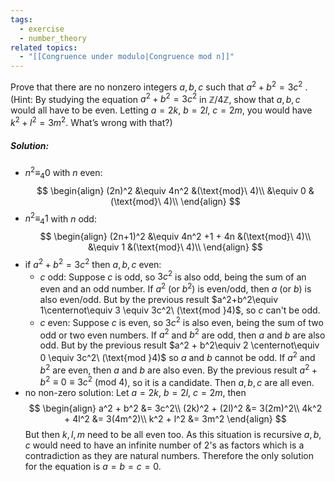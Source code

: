 ```yaml
---
tags:
  - exercise
  - number_theory
related topics:
  - "[[Congruence under modulo|Congruence mod n]]"
---
```

Prove that there are no nonzero integers $a, b, c$ such that $a^2+b^2 = 3c^2$ . (Hint: By studying the equation $a^2 + b^2 = 3c^2$ in $\mathbb{Z}/4\mathbb{Z}$, show that $a, b, c$ would all have to be even. Letting $a = 2k$, $b = 2l$, $c = 2m$, you would have $k^2 + l^2 = 3m^2$. What’s wrong with that?)
##### Solution:
- $n^2\equiv_4 0$ with $n$ even:
$$
\begin{align}
	(2n)^2
	&\equiv 4n^2 &(\text{mod}\ 4)\\
	&\equiv 0 &(\text{mod}\ 4)\\
\end{align}
$$
- $n^2\equiv_4 1$ with $n$ odd:
$$
\begin{align}
	(2n+1)^2
	&\equiv 4n^2 +1 + 4n &(\text{mod}\ 4)\\
	&\equiv 1 &(\text{mod}\ 4)\\
\end{align}
$$
- if $a^2+b^2 = 3c^2$ then $a,b,c$ even:
	- $c$ odd:
		Suppose $c$ is odd, so $3c^2$ is also odd, being the sum of an even and an odd number. If $a^2$ (or $b^2$) is even/odd, then $a$ (or $b$) is also even/odd. But by the previous result $a^2+b^2\equiv 1\centernot\equiv 3 \equiv 3c^2\ (\text{mod }4)$, so $c$ can't be odd.
	- $c$ even:
		Suppose $c$ is even, so $3c^2$ is also even, being the sum of two odd or two even numbers. If $a^2$ and $b^2$ are odd, then $a$ and $b$ are also odd. But by the previous result $a^2 + b^2\equiv 2 \centernot\equiv 0 \equiv 3c^2\ (\text{mod }4)$ so $a$ and $b$ cannot be odd. If $a^2$ and $b^2$ are even, then $a$ and $b$ are also even. By the previous result $a^2+b^2\equiv 0 \equiv 3c^2\ (\text{mod }4)$, so it is a candidate.
	Then $a,b,c$ are all even.
- no non-zero solution:
	Let $a=2k$, $b=2l$, $c=2m$, then$$
	\begin{align}
		a^2 + b^2 &= 3c^2\\
		(2k)^2 + (2l)^2 &= 3(2m)^2\\
		4k^2 + 4l^2 &= 3(4m^2)\\
		k^2 + l^2 &= 3m^2
	\end{align}
	$$But then $k,l,m$ need to be all even too. As this situation is recursive $a,b,c$ would need to have an infinite number of $2$'s as factors which is a contradiction as they are natural numbers.
Therefore the only solution for the equation is $a=b=c=0$.